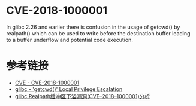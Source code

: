 # CVE-2018-1000001

In glibc 2.26 and earlier there is confusion in the usage of getcwd() by realpath() which can be used to write before the destination buffer leading to a buffer underflow and potential code execution.

# 参考链接

* [CVE - CVE-2018-1000001](http://cve.mitre.org/cgi-bin/cvename.cgi?name=CVE-2018-1000001)
* [glibc - 'getcwd()' Local Privilege Escalation](https://www.exploit-db.com/exploits/43775/)
* [glibc Realpath缓冲区下溢漏洞(CVE–2018–1000001)分析](http://www.freebuf.com/column/162202.html)

